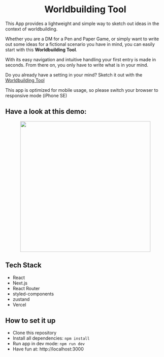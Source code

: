 <h1 align="center">Worldbuilding Tool</h1>

This App provides a lightweight and simple way to sketch out ideas in the context of worldbuilding.

Whether you are a DM for a Pen and Paper Game, or simply want to write out some ideas for a fictional scenario you have in mind, you can easily start with this <b>Worldbuilding Tool</b>.

With its easy navigation and intuitive handling your first entry is made in seconds. From there on, you only have to write what is in your mind.

Do you already have a setting in your mind? Sketch it out with the [Worldbuilding Tool](https://worldbuilding-tool.vercel.app/)

This app is optimized for mobile usage, so please switch your browser to responsive mode (iPhone SE)

## Have a look at this demo:

<div align="center">
  <img src="./public/videos/app-impression1.gif"
     height="410px"/>
</div>

## Tech Stack

- React
- Next.js
- React Router
- styled-components
- zustand
- Vercel

## How to set it up

- Clone this repository
- Install all dependencies: `npm install`
- Run app in dev mode: `npm run dev`
- Have fun at: http://localhost:3000
